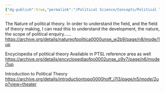 ```yaml
---
{"dg-publish":true,"permalink":"/Political Science/Concepts/Political Theory/"}
---
```



The Nature of political theory.
	In order to understand the field, and the field of theory making, I can read this to understand the development, the nature, the scope of political enquiry……
https://archive.org/details/natureofpolitica0000unse_w2b9/page/n8/mode/1up

Encyclopedia of political theory 
	Available in PTSL reference area as well
https://archive.org/details/encyclopediaofpo0002unse_o9y7/page/n6/mode/1up


Introduction to Political Theory
https://archive.org/details/introductiontopo0000hoff_i7l3/page/n5/mode/2up?view=theater